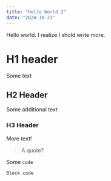```yaml
---
title: "Hello World 2"
date: "2024-10-23"
---
```


Hello world. I realize I shold write more.

# H1 header

Some text

## H2 Header

Some additional text

### H3 Header

More text!

> A quote?

Some `code`

```
Block code
```
